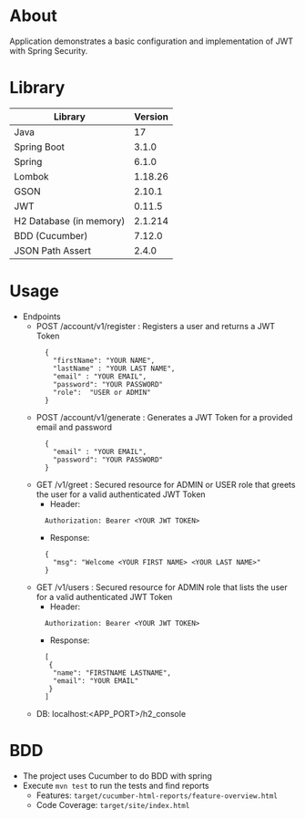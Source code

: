 # About

Application demonstrates a basic configuration and implementation of JWT with Spring Security.

# Library

| Library                 | Version |
|-------------------------|---------|
| Java                    | 17      |
| Spring Boot             | 3.1.0   |
| Spring                  | 6.1.0   |
| Lombok                  | 1.18.26 |
| GSON                    | 2.10.1  |
| JWT                     | 0.11.5  |
| H2 Database (in memory) | 2.1.214 |
| BDD (Cucumber)          | 7.12.0  |
| JSON Path Assert        | 2.4.0   |

# Usage

- Endpoints
    - POST /account/v1/register : Registers a user and returns a JWT Token
      ```
        {
          "firstName": "YOUR NAME",
          "lastName" : "YOUR LAST NAME",
          "email" : "YOUR EMAIL",
          "password": "YOUR PASSWORD"
          "role":  "USER or ADMIN"
        }
      ```
    - POST /account/v1/generate : Generates a JWT Token for a provided email and password
      ```
        {
          "email" : "YOUR EMAIL",
          "password": "YOUR PASSWORD"
        }
      ```
    - GET /v1/greet : Secured resource for ADMIN or USER role that greets the user for a valid authenticated JWT Token
      - Header:
      ```
        Authorization: Bearer <YOUR JWT TOKEN>
      ```
      - Response:
      ```
        {
          "msg": "Welcome <YOUR FIRST NAME> <YOUR LAST NAME>"
        }
      ```
    - GET /v1/users : Secured resource for ADMIN role that lists the user for a valid authenticated JWT Token
      - Header:
      ```
        Authorization: Bearer <YOUR JWT TOKEN>
      ```
      - Response:
      ```
        [
         {
          "name": "FIRSTNAME LASTNAME",
          "email": "YOUR EMAIL"          
         }
        ]
      ```
    - DB: localhost:<APP_PORT>/h2_console

# BDD

- The project uses Cucumber to do BDD with spring
- Execute <code>mvn test</code> to run the tests and find reports
    - Features: <code>target/cucumber-html-reports/feature-overview.html</code>
    - Code Coverage: <code>target/site/index.html</code>
